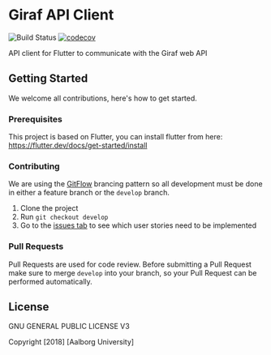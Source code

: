 # Giraf API Client

![Build Status](https://github.com/aau-giraf/weekplanner/workflows/CI/badge.svg?branch=master)
[![codecov](https://codecov.io/gh/aau-giraf/weekplanner/branch/master/graph/badge.svg)](https://codecov.io/gh/aau-giraf/weekplanner)

API client for Flutter to communicate with the Giraf web API

## Getting Started

We welcome all contributions, here's how to get started.

### Prerequisites

This project is based on Flutter, you can install flutter from here: https://flutter.dev/docs/get-started/install


### Contributing

We are using the [GitFlow](https://github.com/aau-giraf/wiki/blob/master/process_manual/code_workflow.md#essential-parts-of-gitflow) brancing pattern so all development must be done in either a feature branch or the `develop` branch.

1. Clone the project
2. Run `git checkout develop`
3. Go to the [issues tab](https://github.com/aau-giraf/api_client/issues) to see which user stories need to be implemented

### Pull Requests

Pull Requests are used for code review. Before submitting a Pull Request make sure to merge `develop` into your branch, so your Pull Request can be performed automatically.

## License

GNU GENERAL PUBLIC LICENSE V3

Copyright [2018] [Aalborg University]